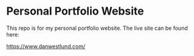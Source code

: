 # Personal Portfolio Website

This repo is for my personal portfolio website. The live site can be found here:

https://www.danwestlund.com/